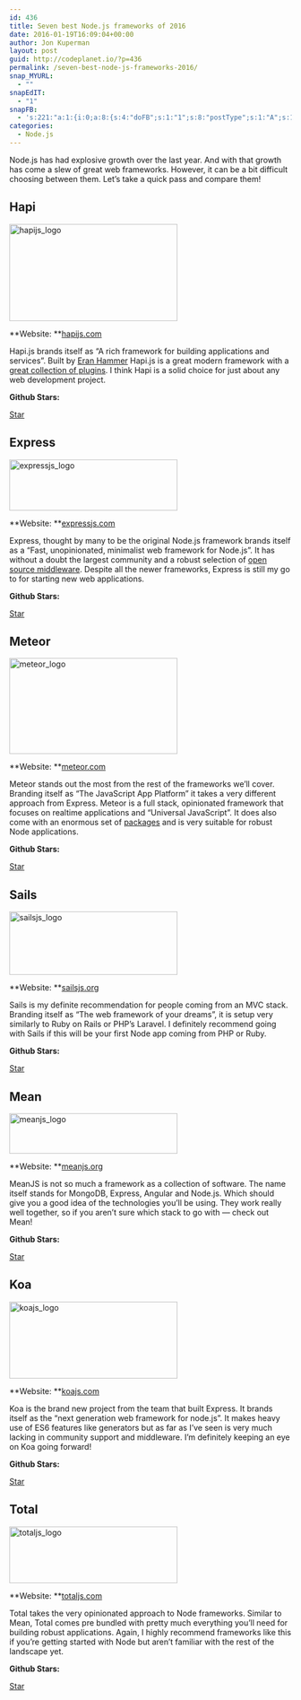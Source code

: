 ```yaml
---
id: 436
title: Seven best Node.js frameworks of 2016
date: 2016-01-19T16:09:04+00:00
author: Jon Kuperman
layout: post
guid: http://codeplanet.io/?p=436
permalink: /seven-best-node-js-frameworks-2016/
snap_MYURL:
  - ""
snapEdIT:
  - "1"
snapFB:
  - 's:221:"a:1:{i:0;a:8:{s:4:"doFB";s:1:"1";s:8:"postType";s:1:"A";s:10:"AttachPost";s:1:"2";s:10:"SNAPformat";s:19:"New post! (%TITLE%)";s:9:"isAutoImg";s:1:"A";s:8:"imgToUse";s:0:"";s:9:"isAutoURL";s:1:"A";s:8:"urlToUse";s:0:"";}}";'
categories:
  - Node.js
---
```

Node.js has had explosive growth over the last year. And with that growth has come a slew of great web frameworks. However, it can be a bit difficult choosing between them. Let&#8217;s take a quick pass and compare them!

## Hapi

[<img class="alignleft size-medium wp-image-450" src="https://codeplanet.io/wp-content/uploads/2015/07/hapijs_logo-300x173.png" alt="hapijs_logo" width="300" height="173" srcset="https://codeplanet.io/wp-content/uploads/2015/07/hapijs_logo-300x173.png 300w, https://codeplanet.io/wp-content/uploads/2015/07/hapijs_logo.png 355w" sizes="(max-width: 300px) 100vw, 300px" />](https://codeplanet.io/wp-content/uploads/2015/07/hapijs_logo.png)

**Website: **[hapijs.com](http://hapijs.com/)

Hapi.js brands itself as &#8220;A rich framework for building applications and services&#8221;. Built by [Eran Hammer](https://twitter.com/eranhammer) Hapi.js is a great modern framework with a [great collection of plugins](http://hapijs.com/plugins). I think Hapi is a solid choice for just about any web development project.

**Github Stars:**<!-- Place this tag where you want the button to render. -->


  
<a class="github-button" href="https://github.com/hapijs/hapi" data-icon="octicon-star" data-style="mega" data-count-href="/hapijs/hapi/stargazers" data-count-api="/repos/hapijs/hapi#stargazers_count" data-count-aria-label="# stargazers on GitHub">Star</a>

## Express

[<img class="alignleft size-medium wp-image-449" src="https://codeplanet.io/wp-content/uploads/2015/07/expressjs_logo-300x91.png" alt="expressjs_logo" width="300" height="91" srcset="https://codeplanet.io/wp-content/uploads/2015/07/expressjs_logo-300x91.png 300w, https://codeplanet.io/wp-content/uploads/2015/07/expressjs_logo.png 465w" sizes="(max-width: 300px) 100vw, 300px" />](https://codeplanet.io/wp-content/uploads/2015/07/expressjs_logo.png)

**Website: **[expressjs.com](http://expressjs.com/)

Express, thought by many to be the original Node.js framework brands itself as a &#8220;Fast, unopinionated, minimalist web framework for Node.js&#8221;. It has without a doubt the largest community and a robust selection of [open source middleware](http://expressjs.com/resources/middleware.html). Despite all the newer frameworks, Express is still my go to for starting new web applications.

**Github Stars:**<!-- Place this tag where you want the button to render. -->


  
<a class="github-button" href="https://github.com/strongloop/express" data-icon="octicon-star" data-style="mega" data-count-href="/expressjs/express/stargazers" data-count-api="/repos/expressjs/express#stargazers_count" data-count-aria-label="# stargazers on GitHub">Star</a>

## Meteor

[<img class="alignleft size-medium wp-image-453" src="https://codeplanet.io/wp-content/uploads/2015/07/meteor_logo-300x171.png" alt="meteor_logo" width="300" height="171" srcset="https://codeplanet.io/wp-content/uploads/2015/07/meteor_logo-300x171.png 300w, https://codeplanet.io/wp-content/uploads/2015/07/meteor_logo.png 700w" sizes="(max-width: 300px) 100vw, 300px" />](https://codeplanet.io/wp-content/uploads/2015/07/meteor_logo.png)

**Website: **[meteor.com](https://www.meteor.com/)

Meteor stands out the most from the rest of the frameworks we&#8217;ll cover. Branding itself as &#8220;The JavaScript App Platform&#8221; it takes a very different approach from Express. Meteor is a full stack, opinionated framework that focuses on realtime applications and &#8220;Universal JavaScript&#8221;. It does also come with an enormous set of [packages](https://atmospherejs.com/) and is very suitable for robust Node applications.

**Github Stars:**<!-- Place this tag where you want the button to render. -->


  
<a class="github-button" href="https://github.com/meteor/meteor" data-icon="octicon-star" data-style="mega" data-count-href="/meteor/meteor/stargazers" data-count-api="/repos/meteor/meteor#stargazers_count" data-count-aria-label="# stargazers on GitHub">Star</a>

## Sails

[<img class="alignleft size-medium wp-image-454" src="https://codeplanet.io/wp-content/uploads/2015/07/sailsjs_logo-300x113.png" alt="sailsjs_logo" width="300" height="113" />](https://codeplanet.io/wp-content/uploads/2015/07/sailsjs_logo.png)

**Website: **[sailsjs.org](http://sailsjs.org/)

Sails is my definite recommendation for people coming from an MVC stack. Branding itself as &#8220;The web framework of your dreams&#8221;, it is setup very similarly to Ruby on Rails or PHP&#8217;s Laravel. I definitely recommend going with Sails if this will be your first Node app coming from PHP or Ruby.

**Github Stars:**<!-- Place this tag where you want the button to render. -->


  
<a class="github-button" href="https://github.com/balderdashy/sails" data-icon="octicon-star" data-style="mega" data-count-href="/balderdashy/sails/stargazers" data-count-api="/repos/balderdashy/sails#stargazers_count" data-count-aria-label="# stargazers on GitHub">Star</a>

## Mean

[<img class="alignleft size-medium wp-image-452" src="https://codeplanet.io/wp-content/uploads/2015/07/meanjs_logo-300x72.png" alt="meanjs_logo" width="300" height="72" srcset="https://codeplanet.io/wp-content/uploads/2015/07/meanjs_logo-300x72.png 300w, https://codeplanet.io/wp-content/uploads/2015/07/meanjs_logo.png 499w" sizes="(max-width: 300px) 100vw, 300px" />](https://codeplanet.io/wp-content/uploads/2015/07/meanjs_logo.png)

**Website: **[meanjs.org](http://meanjs.org/)

MeanJS is not so much a framework as a collection of software. The name itself stands for MongoDB, Express, Angular and Node.js. Which should give you a good idea of the technologies you&#8217;ll be using. They work really well together, so if you aren&#8217;t sure which stack to go with &#8212; check out Mean!

**Github Stars:**<!-- Place this tag where you want the button to render. -->


  
<a class="github-button" href="https://github.com/meanjs/mean" data-icon="octicon-star" data-style="mega" data-count-href="/meanjs/mean/stargazers" data-count-api="/repos/meanjs/mean#stargazers_count" data-count-aria-label="# stargazers on GitHub">Star</a>

## Koa

[<img class="alignleft size-medium wp-image-451" src="https://codeplanet.io/wp-content/uploads/2015/07/koajs_logo-300x137.jpg" alt="koajs_logo" width="300" height="137" srcset="https://codeplanet.io/wp-content/uploads/2015/07/koajs_logo-300x137.jpg 300w, https://codeplanet.io/wp-content/uploads/2015/07/koajs_logo.jpg 600w" sizes="(max-width: 300px) 100vw, 300px" />](https://codeplanet.io/wp-content/uploads/2015/07/koajs_logo.jpg)

**Website: **[koajs.com](http://koajs.com/)

Koa is the brand new project from the team that built Express. It brands itself as the &#8220;next generation web framework for node.js&#8221;. It makes heavy use of ES6 features like generators but as far as I&#8217;ve seen is very much lacking in community support and middleware. I&#8217;m definitely keeping an eye on Koa going forward!

**Github Stars:**<!-- Place this tag where you want the button to render. -->


  
<a class="github-button" href="https://github.com/koajs/koa" data-icon="octicon-star" data-style="mega" data-count-href="/koajs/koa/stargazers" data-count-api="/repos/koajs/koa#stargazers_count" data-count-aria-label="# stargazers on GitHub">Star</a>

## Total

[<img class="alignleft size-medium wp-image-455" src="https://codeplanet.io/wp-content/uploads/2015/07/totaljs_logo-300x101.png" alt="totaljs_logo" width="300" height="101" srcset="https://codeplanet.io/wp-content/uploads/2015/07/totaljs_logo-300x101.png 300w, https://codeplanet.io/wp-content/uploads/2015/07/totaljs_logo.png 535w" sizes="(max-width: 300px) 100vw, 300px" />](https://codeplanet.io/wp-content/uploads/2015/07/totaljs_logo.png)

**Website: **[totaljs.com](https://www.totaljs.com/)

Total takes the very opinionated approach to Node frameworks. Similar to Mean, Total comes pre bundled with pretty much everything you&#8217;ll need for building robust applications. Again, I highly recommend frameworks like this if you&#8217;re getting started with Node but aren&#8217;t familiar with the rest of the landscape yet.

**Github Stars:**<!-- Place this tag where you want the button to render. -->


  
<a class="github-button" href="https://github.com/totaljs/framework" data-icon="octicon-star" data-style="mega" data-count-href="/totaljs/framework/stargazers" data-count-api="/repos/totaljs/framework#stargazers_count" data-count-aria-label="# stargazers on GitHub">Star</a>

<!-- Place this tag right after the last button or just before your close body tag. -->